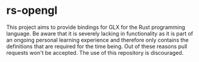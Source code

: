 # rs-opengl
This project aims to provide bindings for GLX for the Rust programming language. Be aware that it is severely lacking in functionality as it is part of an ongoing personal learning experience and therefore only contains the definitions that are required for the time being. Out of these reasons pull requests won't be accepted. The use of this repository is discouraged.

